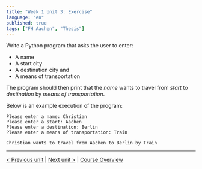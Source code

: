 ```yaml
---
title: "Week 1 Unit 3: Exercise"
language: "en"
published: true
tags: ["FH Aachen", "Thesis"]
---
```


Write a Python program that asks the user to enter:

+ A name
+ A start city
+ A destination city and
+ A means of transportation

The program should then print that the *name* wants to travel from *start* to *destination* by *means of transportation*.

Below is an example execution of the program:
```Py
Please enter a name: Christian
Please enter a start: Aachen
Please enter a destination: Berlin
Please enter a means of transportation: Train

Christian wants to travel from Aachen to Berlin by Train
```

---

[< Previous unit](/teaching/python-mooc/week1_unit4_what_is_a_data_type) | [Next unit >](/teaching/python-mooc/week1_unit4_what_is_a_data_type) |
[Course Overview](/teaching/python-mooc)